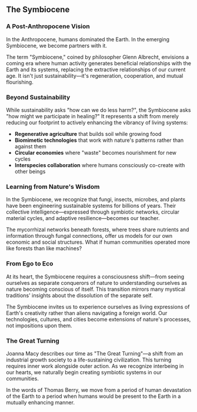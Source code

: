 ## The Symbiocene

### A Post-Anthropocene Vision

In the Anthropocene, humans dominated the Earth. In the emerging Symbiocene, we become partners with it.

The term "Symbiocene," coined by philosopher Glenn Albrecht, envisions a coming era where human activity generates beneficial relationships with the Earth and its systems, replacing the extractive relationships of our current age. It isn't just sustainability—it's regeneration, cooperation, and mutual flourishing.

### Beyond Sustainability

While sustainability asks "how can we do less harm?", the Symbiocene asks "how might we participate in healing?" It represents a shift from merely reducing our footprint to actively enhancing the vibrancy of living systems:

- **Regenerative agriculture** that builds soil while growing food
- **Biomimetic technologies** that work with nature's patterns rather than against them
- **Circular economies** where "waste" becomes nourishment for new cycles
- **Interspecies collaboration** where humans consciously co-create with other beings

### Learning from Nature's Wisdom

In the Symbiocene, we recognize that fungi, insects, microbes, and plants have been engineering sustainable systems for billions of years. Their collective intelligence—expressed through symbiotic networks, circular material cycles, and adaptive resilience—becomes our teacher.

The mycorrhizal networks beneath forests, where trees share nutrients and information through fungal connections, offer us models for our own economic and social structures. What if human communities operated more like forests than like machines?

### From Ego to Eco

At its heart, the Symbiocene requires a consciousness shift—from seeing ourselves as separate conquerors of nature to understanding ourselves as nature becoming conscious of itself. This transition mirrors many mystical traditions' insights about the dissolution of the separate self.

The Symbiocene invites us to experience ourselves as living expressions of Earth's creativity rather than aliens navigating a foreign world. Our technologies, cultures, and cities become extensions of nature's processes, not impositions upon them.

### The Great Turning

Joanna Macy describes our time as "The Great Turning"—a shift from an industrial growth society to a life-sustaining civilization. This turning requires inner work alongside outer action. As we recognize interbeing in our hearts, we naturally begin creating symbiotic systems in our communities.

In the words of Thomas Berry, we move from a period of human devastation of the Earth to a period when humans would be present to the Earth in a mutually enhancing manner.
